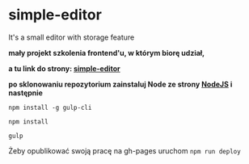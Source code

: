 # simple-editor
It's a small editor with storage feature

**mały projekt szkolenia frontend'u, w którym biorę udział,**

**a tu link do strony: [simple-editor](https://druszkiewicz.github.io/simple-editor/)**

**po sklonowaniu repozytorium zainstaluj Node ze strony [NodeJS](https://nodejs.org/) i następnie**

`npm install -g gulp-cli`

`npm install`

`gulp`

Żeby opublikować swoją pracę na gh-pages uruchom `npm run deploy`

